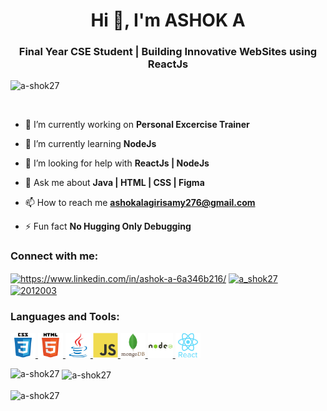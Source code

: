 <h1 align="center">Hi 👋, I'm ASHOK A</h1>
<h3 align="center">Final Year CSE Student | Building Innovative WebSites using ReactJs</h3>

<p align="left"> <img src="https://komarev.com/ghpvc/?username=a-shok27&label=Profile%20views&color=0e75b6&style=flat" alt="a-shok27" /> </p>

<p align="left"> <a href="https://twitter.com/" target="blank"><img src="https://img.shields.io/twitter/follow/?logo=twitter&style=for-the-badge" alt="" /></a> </p>

- 🔭 I’m currently working on **Personal Excercise Trainer**

- 🌱 I’m currently learning **NodeJs**

- 🤝 I’m looking for help with **ReactJs | NodeJs**

- 💬 Ask me about **Java | HTML | CSS | Figma**

- 📫 How to reach me **ashokalagirisamy276@gmail.com**

- ⚡ Fun fact **No Hugging Only Debugging**

<h3 align="left">Connect with me:</h3>
<p align="left">
<a href="https://linkedin.com/in/https://www.linkedin.com/in/ashok-a-6a346b216/" target="blank"><img align="center" src="https://raw.githubusercontent.com/rahuldkjain/github-profile-readme-generator/master/src/images/icons/Social/linked-in-alt.svg" alt="https://www.linkedin.com/in/ashok-a-6a346b216/" height="30" width="40" /></a>
<a href="https://instagram.com/a_shok27" target="blank"><img align="center" src="https://raw.githubusercontent.com/rahuldkjain/github-profile-readme-generator/master/src/images/icons/Social/instagram.svg" alt="a_shok27" height="30" width="40" /></a>
<a href="https://www.leetcode.com/2012003" target="blank"><img align="center" src="https://raw.githubusercontent.com/rahuldkjain/github-profile-readme-generator/master/src/images/icons/Social/leet-code.svg" alt="2012003" height="30" width="40" /></a>
</p>

<h3 align="left">Languages and Tools:</h3>
<p align="left"> <a href="https://www.w3schools.com/css/" target="_blank" rel="noreferrer"> <img src="https://raw.githubusercontent.com/devicons/devicon/master/icons/css3/css3-original-wordmark.svg" alt="css3" width="40" height="40"/> </a> <a href="https://www.w3.org/html/" target="_blank" rel="noreferrer"> <img src="https://raw.githubusercontent.com/devicons/devicon/master/icons/html5/html5-original-wordmark.svg" alt="html5" width="40" height="40"/> </a> <a href="https://www.java.com" target="_blank" rel="noreferrer"> <img src="https://raw.githubusercontent.com/devicons/devicon/master/icons/java/java-original.svg" alt="java" width="40" height="40"/> </a> <a href="https://developer.mozilla.org/en-US/docs/Web/JavaScript" target="_blank" rel="noreferrer"> <img src="https://raw.githubusercontent.com/devicons/devicon/master/icons/javascript/javascript-original.svg" alt="javascript" width="40" height="40"/> </a> <a href="https://www.mongodb.com/" target="_blank" rel="noreferrer"> <img src="https://raw.githubusercontent.com/devicons/devicon/master/icons/mongodb/mongodb-original-wordmark.svg" alt="mongodb" width="40" height="40"/> </a> <a href="https://nodejs.org" target="_blank" rel="noreferrer"> <img src="https://raw.githubusercontent.com/devicons/devicon/master/icons/nodejs/nodejs-original-wordmark.svg" alt="nodejs" width="40" height="40"/> </a> <a href="https://reactjs.org/" target="_blank" rel="noreferrer"> <img src="https://raw.githubusercontent.com/devicons/devicon/master/icons/react/react-original-wordmark.svg" alt="react" width="40" height="40"/> </a> </p>

<p><img align="left" src="https://github-readme-stats.vercel.app/api/top-langs?username=a-shok27&show_icons=true&locale=en&layout=compact" alt="a-shok27" /></p>

<p>&nbsp;<img align="center" src="https://github-readme-stats.vercel.app/api?username=a-shok27&show_icons=true&locale=en" alt="a-shok27" /></p>

<p><img align="center" src="https://github-readme-streak-stats.herokuapp.com/?user=a-shok27&" alt="a-shok27" /></p>

